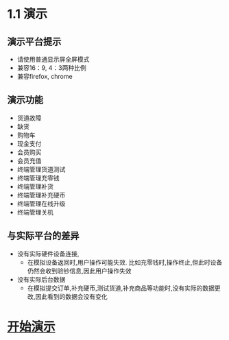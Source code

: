 # 1.1 演示

## 演示平台提示
+ 请使用普通显示屏全屏模式
+ 兼容16：9, 4：3两种比例
+ 兼容firefox, chrome

## 演示功能
+ 货道故障
+ 缺货
+ 购物车
+ 现金支付
+ 会员购买
+ 会员充值
+ 终端管理货道测试
+ 终端管理充零钱
+ 终端管理补货
+ 终端管理补充硬币
+ 终端管理在线升级
+ 终端管理关机

## 与实际平台的差异
+ 没有实际硬件设备连接,
  + 在模拟设备返回时,用户操作可能失效. 比如充零钱时,操作终止,但此时设备仍然会收到验钞信息,因此用户操作失效
+ 没有实际后台数据
  + 在模拟提交订单,补充硬币,测试货道,补充商品等功能时,没有实际的数据更改,因此看到的数据会没有变化
  
  
# [开始演示](http://139.179.199.89:8085)